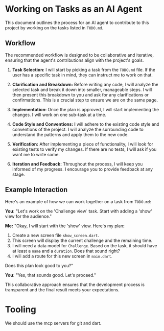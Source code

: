 # Working on Tasks as an AI Agent

This document outlines the process for an AI agent to contribute to this project by working on the tasks listed in `TODO.md`.

## Workflow

The recommended workflow is designed to be collaborative and iterative, ensuring that the agent's contributions align with the project's goals.

1.  **Task Selection:** I will start by picking a task from the `TODO.md` file. If the user has a specific task in mind, they can instruct me to work on that.

2.  **Clarification and Breakdown:** Before writing any code, I will analyze the selected task and break it down into smaller, manageable steps. I will then present this breakdown to you and ask for any clarifications or confirmations. This is a crucial step to ensure we are on the same page.

3.  **Implementation:** Once the plan is approved, I will start implementing the changes. I will work on one sub-task at a time.

4.  **Code Style and Conventions:** I will adhere to the existing code style and conventions of the project. I will analyze the surrounding code to understand the patterns and apply them to the new code.

5.  **Verification:** After implementing a piece of functionality, I will look for existing tests to verify my changes. If there are no tests, I will ask if you want me to write some.

6.  **Iteration and Feedback:** Throughout the process, I will keep you informed of my progress. I encourage you to provide feedback at any stage.

## Example Interaction

Here's an example of how we can work together on a task from `TODO.md`:

**You:** "Let's work on the 'Challenge view' task. Start with adding a 'show' view for the audience."

**Me:** "Okay, I will start with the 'show' view. Here's my plan:
1.  Create a new screen file `show_screen.dart`.
2.  This screen will display the current challenge and the remaining time.
3.  I will need a data model for `Challenge`. Based on the task, it should have at least a `name` and a `duration`. Does that sound right?
4.  I will add a route for this new screen in `main.dart`.

Does this plan look good to you?"

**You:** "Yes, that sounds good. Let's proceed."

This collaborative approach ensures that the development process is transparent and the final result meets your expectations.

# Tooling
We should use the mcp servers for git and dart.